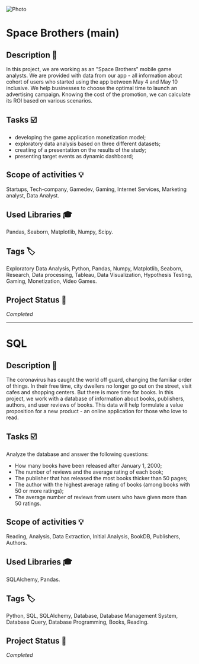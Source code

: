 ![Photo](final_logo.jpg)
# Space Brothers (main)
## Description :key:
In this project, we are working as an "Space Brothers" mobile game analysts. We are provided with data from our app - all information about cohort of users who started using the app between May 4 and May 10 inclusive.
We help businesses to choose the optimal time to launch an advertising campaign. Knowing the cost of the promotion, we can calculate its ROI based on various scenarios.
  
## Tasks :ballot_box_with_check:
- developing the game application monetization model;
- exploratory data analysis based on three different datasets;
- creatiing of a presentation on the results of the study;
- presenting target events as dynamic dashboard;

## Scope of activities :bulb:
Startups, Tech-company, Gamedev, Gaming, Internet Services, Marketing analyst, Data Analyst.


## Used Libraries :mortar_board:
Pandas, Seaborn, Matplotlib, Numpy, Scipy.


## Tags :label:
Exploratory Data Analysis, Python, Pandas, Numpy, Matplotlib, Seaborn, Research, Data processing, Tableau, Data Visualization, Hypothesis Testing, Gaming, Monetization, Video Games.


## Project Status :black_square_button:
_Completed_ 
________________________________________
# SQL
## Description :key:
The coronavirus has caught the world off guard, changing the familiar order of things. In their free time, city dwellers no longer go out on the street, visit cafes and shopping centers. But there is more time for books. In this project, we work with a database of information about books, publishers, authors, and user reviews of books. This data will help formulate a value proposition for a new product - an online application for those who love to read.

## Tasks :ballot_box_with_check:
Analyze the database and answer the following questions:
- How many books have been released after January 1, 2000;
- The number of reviews and the average rating of each book;
- The publisher that has released the most books thicker than 50 pages;
- The author with the highest average rating of books (among books with 50 or more ratings);
- The average number of reviews from users who have given more than 50 ratings.

## Scope of activities :bulb:
Reading, Analysis, Data Extraction, Initial Analysis, BookDB, Publishers, Authors.

## Used Libraries :mortar_board:
SQLAlchemy, Pandas.

## Tags :label:
Python, SQL, SQLAlchemy, Database, Database Management System, Database Query, Database Programming, Books, Reading.

## Project Status :black_square_button:
_Completed_ 
